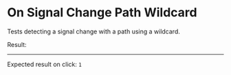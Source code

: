 # On Signal Change Path Wildcard

Tests detecting a signal change with a path using a wildcard.

<div data-signals="{foo: {bar: 0}, result: 0}" data-on-signal-change-foo.*="$result = $foo.bar" data-on-load="$foo.bar = 1">
  Result:
  <code id="result" data-text="$result"></code>
  <hr />
  Expected result on click: <code>1</code>
</div>